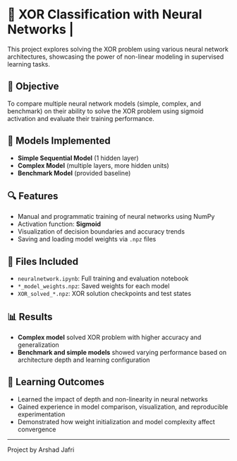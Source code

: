 # 🧠 XOR Classification with Neural Networks | 

This project explores solving the XOR problem using various neural network architectures, showcasing the power of non-linear modeling in supervised learning tasks.

## 🎯 Objective

To compare multiple neural network models (simple, complex, and benchmark) on their ability to solve the XOR problem using sigmoid activation and evaluate their training performance.

## 🧪 Models Implemented

- **Simple Sequential Model** (1 hidden layer)
- **Complex Model** (multiple layers, more hidden units)
- **Benchmark Model** (provided baseline)

## 🔍 Features

- Manual and programmatic training of neural networks using NumPy  
- Activation function: **Sigmoid**  
- Visualization of decision boundaries and accuracy trends  
- Saving and loading model weights via `.npz` files  

## 📁 Files Included

- `neuralnetwork.ipynb`: Full training and evaluation notebook  
- `*_model_weights.npz`: Saved weights for each model  
- `XOR_solved_*.npz`: XOR solution checkpoints and test states  

## 📊 Results

- **Complex model** solved XOR problem with higher accuracy and generalization  
- **Benchmark and simple models** showed varying performance based on architecture depth and learning configuration

## 📌 Learning Outcomes

- Learned the impact of depth and non-linearity in neural networks  
- Gained experience in model comparison, visualization, and reproducible experimentation  
- Demonstrated how weight initialization and model complexity affect convergence

---

Project by Arshad Jafri
